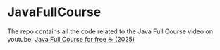# JavaFullCourse
The repo contains all the code related to the Java Full Course video on youtube:
[Java Full Course for free ☕ (2025)](https://youtu.be/xTtL8E4LzTQ?si=VkkTkRUeHB443IOs)
